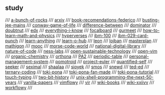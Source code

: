 ## study

/// [a-bunch-of-rocks](https://imgs.xkcd.com/comics/a_bunch_of_rocks.png)
/// [arxiv](https://arxiv.org/)
/// [book-recomendations-federico](https://federicoterzi.com/books/)
/// [busting-jee-mains](https://bustingjeemain.com/)
/// [conway-game-of-life](https://www.conwaylife.com/)
/// [difference-between](http://www.differencebetween.net/)
/// [dominator](https://www.baucomrobotics.com/domino-robot)
/// [doubtnut](https://doubtnut.com/)
/// [edx](https://www.edx.org/)
/// [everything-i-know](https://wiki.nikitavoloboev.xyz/)
/// [focalboard](https://www.focalboard.com/)
/// [gurmeet](https://gurmeet.net/)
/// [how-to-learn-math-and-physics](https://math.ucr.edu/home/baez/books.html)
/// [hyperverses](https://hypervers.es/)
/// [ibm-100](https://www.ibm.com/ibm/history/ibm100/us/en/)
/// [ibm-029-card-punch](https://twobithistory.org/2018/06/23/ibm-029-card-punch.html)
/// [learn-anything](https://learn-anything.xyz/)
/// [learn-o-hub](https://examfear.com/)
/// [leon](https://getleon.ai/)
/// [lojban](https://mw.lojban.org/index.php?title=Lojban&setlang=en-US)
/// [masterplan](https://github.com/SolarLune/masterplan)
/// [mathigon](https://mathigon.org/)
/// [mooc](https://www.mooc.org/)
/// [morse-code-world](https://morsecode.world/)
/// [national-digital-library](https://ndl.iitkgp.ac.in/)
/// [nature-of-code](https://natureofcode.com/)
/// [ness-labs](https://nesslabs.com/)
/// [open-sustainable-technology](https://github.com/protontypes/open-sustainable-technology)
/// [open-vim](https://www.openvim.com/)
/// [organic-chemistry](http://www.3rd1000.com/chem301/chem30.htm)
/// [orthona](http://www.orthona.net/)
/// [PA2](https://classroom.google.com/u/0/c/MTIyMDMwMjYyMTg5)
/// [periodic-table](https://www.webelements.com/)
/// [personal-management-system](https://github.com/Volmarg/personal-management-system)
/// [pomotroid](https://splode.github.io/pomotroid/)
/// [project-euler](https://projecteuler.net)
/// [quantified-self](https://quantifiedself.com/)
/// [seeker](https://www.seeker.com/)
/// [seximal](https://www.seximal.net/)
/// [shaalaa](https://www.shaalaa.com/)
/// [sioyek](https://github.com/ahrm/sioyek/)
/// [smos](https://github.com/NorfairKing/smos)
/// [snewd](https://snewd.com/)
/// [ted-ed](https://ed.ted.com/)
/// [ternary-coding](https://arxiv.org/pdf/1807.06419.pdf)
/// [toki-pona](https://tokipona.org/)
/// [toki-pona-fan-made](http://tokipona.net/tp/default.aspx)
/// [toki-pona-tutorial](https://devurandom.xyz/tokipona/)
/// [touch-typing](https://www.typingstudy.com/)
/// [two-bit-history](https://twobithistory.org/)
/// [unix-shell-programming-the-next-50-years](https://www.micahlerner.com/2021/07/14/unix-shell-programming-the-next-50-years.html)
/// [vanilla-papers](https://vanillapapers.net/)
/// [vimflowy](https://www.wuthejeff.com/vimflowy/#)
/// [vir](https://github.com/TommyX12/VIR)
/// [wiki-books](https://en.wikibooks.org/wiki/Main_Page)
/// [wiki-xxiivv](https://wiki.xxiivv.com/)
/// [workflowy](https://workflowy.com/home-all-ideas/)
///


